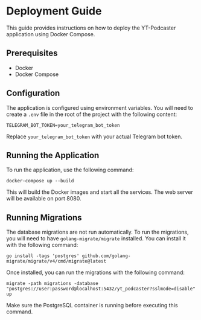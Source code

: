 # Deployment Guide

This guide provides instructions on how to deploy the YT-Podcaster application using Docker Compose.

## Prerequisites

- Docker
- Docker Compose

## Configuration

The application is configured using environment variables. You will need to create a `.env` file in the root of the project with the following content:

```
TELEGRAM_BOT_TOKEN=your_telegram_bot_token
```

Replace `your_telegram_bot_token` with your actual Telegram bot token.

## Running the Application

To run the application, use the following command:

```
docker-compose up --build
```

This will build the Docker images and start all the services. The web server will be available on port 8080.

## Running Migrations

The database migrations are not run automatically. To run the migrations, you will need to have `golang-migrate/migrate` installed. You can install it with the following command:

```
go install -tags 'postgres' github.com/golang-migrate/migrate/v4/cmd/migrate@latest
```

Once installed, you can run the migrations with the following command:

```
migrate -path migrations -database "postgres://user:password@localhost:5432/yt_podcaster?sslmode=disable" up
```

Make sure the PostgreSQL container is running before executing this command.

